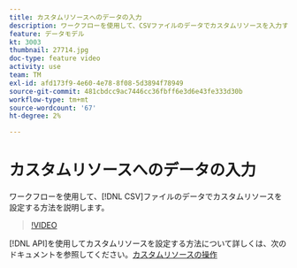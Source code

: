 ```yaml
---
title: カスタムリソースへのデータの入力
description: ワークフローを使用して、CSVファイルのデータでカスタムリソースを入力する方法を説明します。
feature: データモデル
kt: 3003
thumbnail: 27714.jpg
doc-type: feature video
activity: use
team: TM
exl-id: afd173f9-4e60-4e78-8f08-5d3894f78949
source-git-commit: 481cbdcc9ac7446cc36fbff6e3d6e43fe333d30b
workflow-type: tm+mt
source-wordcount: '67'
ht-degree: 2%

---
```


# カスタムリソースへのデータの入力

ワークフローを使用して、[!DNL CSV]ファイルのデータでカスタムリソースを設定する方法を説明します。

>[!VIDEO](https://video.tv.adobe.com/v/27714?quality=9)

[!DNL API]を使用してカスタムリソースを設定する方法について詳しくは、次のドキュメントを参照してください。[カスタムリソースの操作](https://experienceleague.adobe.com/docs/campaign-standard/using/working-with-apis/interacting-with-custom-resources.html.)
